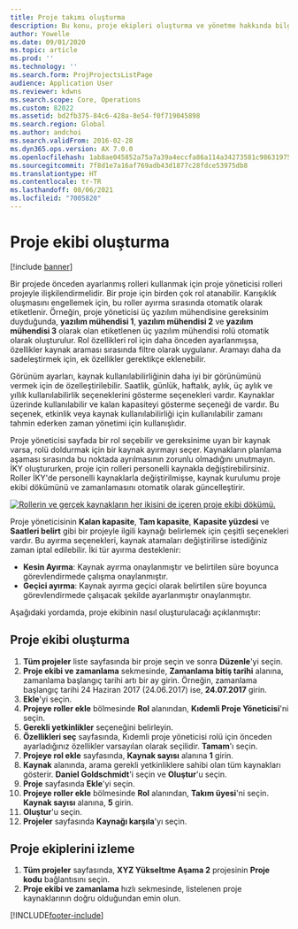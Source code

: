 ```yaml
---
title: Proje takımı oluşturma
description: Bu konu, proje ekipleri oluşturma ve yönetme hakkında bilgi sağlar.
author: Yowelle
ms.date: 09/01/2020
ms.topic: article
ms.prod: ''
ms.technology: ''
ms.search.form: ProjProjectsListPage
audience: Application User
ms.reviewer: kdwns
ms.search.scope: Core, Operations
ms.custom: 82022
ms.assetid: bd2fb375-84c6-428a-8e54-f0f719045898
ms.search.region: Global
ms.author: andchoi
ms.search.validFrom: 2016-02-28
ms.dyn365.ops.version: AX 7.0.0
ms.openlocfilehash: 1ab8ae045852a75a7a39a4eccfa86a114a34273581c98631975bcbfac5a7a343
ms.sourcegitcommit: 7f8d1e7a16af769adb43d1877c28fdce53975db8
ms.translationtype: HT
ms.contentlocale: tr-TR
ms.lasthandoff: 08/06/2021
ms.locfileid: "7005820"
---
```

# <a name="create-a-project-team"></a>Proje ekibi oluşturma

[!include [banner](../includes/banner.md)]

Bir projede önceden ayarlanmış rolleri kullanmak için proje yöneticisi rolleri projeyle ilişkilendirmelidir. Bir proje için birden çok rol atanabilir. Karışıklık oluşmasını engellemek için, bu roller ayırma sırasında otomatik olarak etiketlenir. Örneğin, proje yöneticisi üç yazılım mühendisine gereksinim duyduğunda, **yazılım mühendisi 1**, **yazılım mühendisi 2** ve **yazılım mühendisi 3** olarak olan etiketlenen üç yazılım mühendisi rolü otomatik olarak oluşturulur. Rol özellikleri rol için daha önceden ayarlanmışsa, özellikler kaynak araması sırasında filtre olarak uygulanır. Aramayı daha da sadeleştirmek için, ek özellikler gerektikçe eklenebilir.

Görünüm ayarları, kaynak kullanılabilirliğinin daha iyi bir görünümünü vermek için de özelleştirilebilir. Saatlik, günlük, haftalık, aylık, üç aylık ve yıllık kullanılabilirlik seçeneklerini gösterme seçenekleri vardır. Kaynaklar üzerinde kullanılabilir ve kalan kapasiteyi gösterme seçeneği de vardır. Bu seçenek, etkinlik veya kaynak kullanılabilirliği için kullanılabilir zamanı tahmin ederken zaman yönetimi için kullanışlıdır.

Proje yöneticisi sayfada bir rol seçebilir ve gereksinime uyan bir kaynak varsa, rolü doldurmak için bir kaynak ayırmayı seçer. Kaynakların planlama aşaması sırasında bu noktada ayrılmasının zorunlu olmadığını unutmayın. İKY oluştururken, proje için rolleri personelli kaynakla değiştirebilirsiniz. Roller İKY'de personelli kaynaklarla değiştirilmişse, kaynak kurulumu proje ekibi dökümünü ve zamanlamasını otomatik olarak güncelleştirir.

[![Rollerin ve gerçek kaynakların her ikisini de içeren proje ekibi dökümü.](./media/projectresourcing03-1024x368.jpg)](./media/projectresourcing03.jpg) 

Proje yöneticisinin **Kalan kapasite**, **Tam kapasite**, **Kapasite yüzdesi** ve **Saatleri belirt** gibi bir projeyle ilgili kaynağı belirlemek için çeşitli seçenekleri vardır. Bu ayırma seçenekleri, kaynak atamaları değiştirilirse istediğiniz zaman iptal edilebilir. İki tür ayırma desteklenir:

- **Kesin Ayırma**: Kaynak ayırma onaylanmıştır ve belirtilen süre boyunca görevlendirmede çalışma onaylanmıştır.
- **Geçici ayırma**: Kaynak ayırma geçici olarak belirtilen süre boyunca görevlendirmede çalışacak şekilde ayarlanmıştır onaylanmıştır.

Aşağıdaki yordamda, proje ekibinin nasıl oluşturulacağı açıklanmıştır:

## <a name="create-a-project-team"></a>Proje ekibi oluşturma

1. **Tüm projeler** liste sayfasında bir proje seçin ve sonra **Düzenle**'yi seçin.
2. **Proje ekibi ve zamanlama** sekmesinde, **Zamanlama bitiş tarihi** alanına, zamanlama başlangıç tarihi artı bir ay girin. Örneğin, zamanlama başlangıç tarihi 24 Haziran 2017 (24.06.2017) ise, **24.07.2017** girin.
3. **Ekle**'yi seçin.
4. **Projeye roller ekle** bölmesinde **Rol** alanından, **Kıdemli Proje Yöneticisi**'ni seçin.
5. **Gerekli yetkinlikler** seçeneğini belirleyin.
6. **Özellikleri seç** sayfasında, Kıdemli proje yöneticisi rolü için önceden ayarladığınız özellikler varsayılan olarak seçilidir. **Tamam**'ı seçin.
7. **Projeye rol ekle** sayfasında, **Kaynak sayısı** alanına **1** girin.
8. **Kaynak** alanında, arama gerekli yetkinliklere sahibi olan tüm kaynakları gösterir. **Daniel Goldschmidt**'i seçin ve **Oluştur**'u seçin.
9. **Proje** sayfasında **Ekle**'yi seçin.
10. **Projeye roller ekle** bölmesinde **Rol** alanından, **Takım üyesi**'ni seçin. **Kaynak sayısı** alanına, **5** girin.
11. **Oluştur**'u seçin.
12. **Projeler** sayfasında **Kaynağı karşıla**'yı seçin.

## <a name="monitor-project-teams"></a>Proje ekiplerini izleme
1. **Tüm projeler** sayfasında, **XYZ Yükseltme Aşama 2** projesinin **Proje kodu** bağlantısını seçin.
2. **Proje ekibi ve zamanlama** hızlı sekmesinde, listelenen proje kaynaklarının doğru olduğundan emin olun.


[!INCLUDE[footer-include](../includes/footer-banner.md)]
